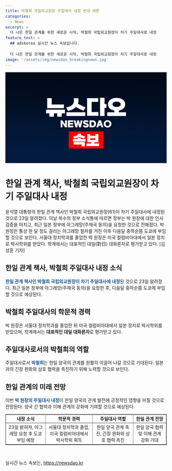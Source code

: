 ```yaml
---
title: 박철희 국립외교원장 주일대사 내정 반대 여론
categories:
  - News
excerpt: >
  더 나은 한일 관계를 위한 새로운 시작, 박철희 국립외교원장이 차기 주일대사로 내정
feature_text: >
  ## adskorea 실시간 뉴스 속보입니다.

  더 나은 한일 관계를 위한 새로운 시작, 박철희 국립외교원장이 차기 주일대사로 내정
image: '/assets/img/newsdao_breakingnews.jpg'
---
```


<p><img src="/assets/img/newsdao_breakingnews.jpg" alt="adskorea 속보" /></p>

<h1>한일 관계 책사, 박철희 국립외교원장이 차기 주일대사 내정</h1>

<p data-ke-size="size16">윤석열 대통령의 한일 관계 책사인 박철희 국립외교원장(61)이 차기 주일대사에 내정된 것으로 23일 알려졌다. 이날 복수의 정부 소식통에 따르면 정부는 박 원장에 대한 인사 검증을 마치고, 최근 일본 정부에 아그레망(주재국 동의)을 요청한 것으로 전해졌다. 박 원장은 통상 한 달 정도 걸리는 아그레망 절차를 거친 이후 다음달 중하순쯤 도쿄에 부임할 것으로 보인다. 서울대 정치학과를 졸업한 박 원장은 미국 컬럼비아대에서 일본 정치로 박사학위를 받았다. 학계에서는 대표적인 대일(對日) 대화론자로 평가받고 있다. [김성훈 기자]</p>

<h2 data-ke-size="size26">한일 관계 책사, 박철희 주일대사 내정 소식</h2>

<p data-ke-size="size16"><b><span style="color: #1a5490;">한일 관계 책사인 박철희 국립외교원장이 차기 주일대사에 내정</span></b>된 것으로 23일 알려졌다. 최근 일본 정부에 아그레망(주재국 동의)을 요청한 후, 다음달 중하순쯤 도쿄에 부임할 것으로 예상된다.</p>

<h2 data-ke-size="size26">박철희 주일대사의 학문적 경력</h2>

<p data-ke-size="size16">박 원장은 서울대 정치학과를 졸업한 뒤 미국 컬럼비아대에서 일본 정치로 박사학위를 받았으며, 학계에서는 <b>대표적인 대일 대화론자</b>로 평가받고 있다.</p>

<h2 data-ke-size="size26">주일대사로서의 박철희의 역할</h2>

<p data-ke-size="size16">주일대사로서 <b><span style="color: #1a5490;">박철희</span></b>는 한일 양국의 관계를 원활히 이끌어 나갈 것으로 기대된다. 일본과의 긴장 완화와 상호 협력을 촉진하기 위해 노력할 것으로 보인다.</p>

<h2 data-ke-size="size26">한일 관계의 미래 전망</h2>

<p data-ke-size="size16">이번 <b><span style="color: #1a5490;">박 원장의 주일대사 내정</span></b>이 한일 양국의 관계 발전에 긍정적인 영향을 미칠 것으로 전망된다. 양국 간 협력과 이해 관계의 강화에 기여할 것으로 예상된다.</p>

<table style="width: 100%;" border="1">
<tbody>
<tr>
<td style="text-align: center; height: 17px;"><b>내정 소식</b></td>
<td style="text-align: center; height: 17px;"><b>학문적 경력</b></td>
<td style="text-align: center; height: 17px;"><b>주일대사 역할</b></td>
<td style="text-align: center; height: 17px;"><b>한일 관계 전망</b></td>
</tr>
<tr>
<td style="text-align: center; height: 17px;">23일 밝혀져, 아그레망 요청 후 도쿄 부임 예정</td>
<td style="text-align: center; height: 17px;">서울대 정치학과 졸업, 미국 컬럼비아대에서 박사학위 획득</td>
<td style="text-align: center; height: 17px;">한일 양국 관계 촉진, 긴장 완화와 상호 협력 촉진</td>
<td style="text-align: center; height: 17px;">한일 양국 협력 및 이해 관계 강화 기대</td>
</tr>
</tbody>
</table>

<p data-ke-size="size16">&nbsp;</p>
실시간 뉴스 속보는, <a href="https://newsdao.kr" rel="dofollow">https://newsdao.kr</a>


